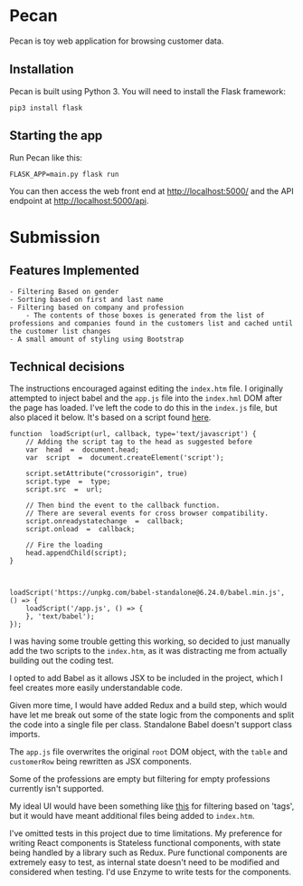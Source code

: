 
# Pecan
Pecan is toy web application for browsing customer data.  

## Installation
Pecan is built using Python 3. You will need to install the Flask framework:

```
pip3 install flask
```

## Starting the app
Run Pecan like this:

```
FLASK_APP=main.py flask run
```

You can then access the web front end at [http://localhost:5000/]() and the API endpoint at [http://localhost:5000/api]().


# Submission
## Features Implemented
	- Filtering Based on gender
	- Sorting based on first and last name
	- Filtering based on company and profession
		- The contents of those boxes is generated from the list of  professions and companies found in the customers list and cached until the customer list changes
	- A small amount of styling using Bootstrap

## Technical decisions
The instructions encouraged against editing the `index.htm` file. I originally attempted to inject babel and the `app.js` file into the `index.hml` DOM after the page has loaded. I've left the code to do this in the `index.js` file, but also placed it below. It's based on a script found [here](http://stackoverflow.com/questions/950087/how-do-i-include-a-javascript-file-in-another-javascript-file).

```
function  loadScript(url, callback, type='text/javascript') {
	// Adding the script tag to the head as suggested before
	var  head  =  document.head;
	var  script  =  document.createElement('script');

	script.setAttribute("crossorigin", true)
	script.type  =  type;
	script.src  =  url;

	// Then bind the event to the callback function.
	// There are several events for cross browser compatibility.
	script.onreadystatechange  =  callback;
	script.onload  =  callback;

	// Fire the loading
	head.appendChild(script);
}

  

loadScript('https://unpkg.com/babel-standalone@6.24.0/babel.min.js', () => {
	loadScript('/app.js', () => {
	}, 'text/babel');
});
```

I was having some trouble getting this working, so decided to just manually add the two scripts to the `index.htm`, as it was distracting me from actually building out the coding test.

I opted to add Babel as it allows JSX to be included in the project, which I feel creates more easily understandable code.

Given more time, I would have added Redux and a build step, which would have let me break out some of the state logic from the components and split the code into a single file per class. Standalone Babel doesn't support class imports.

The `app.js` file overwrites the original `root` DOM object, with the `table` and `customerRow` being rewritten as JSX components.

Some of the professions are empty but filtering for empty professions currently isn't supported.

My ideal UI would have been something like [this](https://github.com/olahol/react-tagsinput#demo) for filtering based on 'tags', but it would have meant additional files being added to `index.htm`.

I've omitted tests in this project due to time limitations. My preference for writing React components is Stateless functional components, with state being handled by a library such as Redux. Pure functional components are extremely easy to test, as internal state doesn't need to be modified and considered when testing. I'd use Enzyme to write tests for the components.